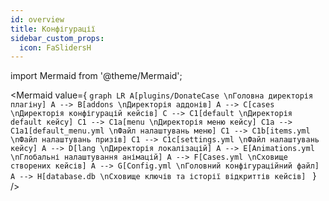 ```yaml
---
id: overview
title: Конфігурації
sidebar_custom_props:
  icon: FaSlidersH
---
```


import Mermaid from '@theme/Mermaid';

<Mermaid value={
`graph LR
  A[plugins/DonateCase \nГоловна директорія плагіну]
  A --> B[addons \nДиректорія аддонів]
  A --> C[cases \nДиректорія конфігурацій кейсів]
  C --> C1[default \nДиректорія default кейсу]
  C1 --> C1a[menu \nДиректорія меню кейсу]
  C1a --> C1a1[default_menu.yml \nФайл налаштувань меню]
  C1 --> C1b[items.yml \nФайл налаштувань призів]
  C1 --> C1c[settings.yml \nФайл налаштувань кейсу]
  A --> D[lang \nДиректорія локалізацій]
  A --> E[Animations.yml \nГлобальні налаштування анімацій]
  A --> F[Cases.yml \nСховище створених кейсів]
  A --> G[Config.yml \nГоловний конфігураційний файл]
  A --> H[database.db \nСховище ключів та історії відкриттів кейсів]
  `
}
/>
